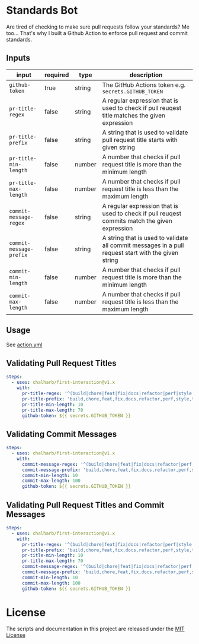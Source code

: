 # Standards Bot

Are tired of checking to make sure pull requests follow your standards? Me too... That's why I built a Github Action to enforce pull request and commit standards.

## Inputs

| input                   | required | type   | description                                                                                         |
| ----------------------- | -------- | ------ | --------------------------------------------------------------------------------------------------- |
| `github-token`          | true     | string | The GitHub Actions token e.g. `secrets.GITHUB_TOKEN`                                                |
| `pr-title-regex`        | false    | string | A regular expression that is used to check if pull reuqest title matches the given expression       |
| `pr-title-prefix`       | false    | string | A string that is used to validate pull request title starts with given string                       |
| `pr-title-min-length`   | false    | number | A number that checks if pull request title is more than the minimum length                          |
| `pr-title-max-length`   | false    | number | A number that checks if pull request title is less than the maximum length                          |
| `commit-message-regex`  | false    | string | A regular expression that is used to check if pull reuqest commits match the given expression       |
| `commit-message-prefix` | false    | string | A string that is used to validate all commit messages in a pull request start with the given string |
| `commit-min-length`     | false    | number | A number that checks if pull request title is more than the minimum length                          |
| `commit-max-length`     | false    | number | A number that checks if pull request title is less than the maximum length                          |

## Usage

See [action.yml](action.yml)

## Validating Pull Request Titles

```yaml
steps:
  - uses: chalharb/first-interaction@v1.x
    with:
      pr-title-regex: '^(build|chore|feat|fix|docs|refactor|perf|style|test):\s[A-Z]{1}'
      pr-title-prefix: 'build,chore,feat,fix,docs,refactor,perf,style,test'
      pr-title-min-length: 10
      pr-title-max-length: 70
      github-token: ${{ secrets.GITHUB_TOKEN }}
```

## Validating Commit Messages

```yaml
steps:
  - uses: chalharb/first-interaction@v1.x
    with:
      commit-message-regex: '^(build|chore|feat|fix|docs|refactor|perf|style|test):\s[A-Z]{1}'
      commit-message-prefix: 'build,chore,feat,fix,docs,refactor,perf,style,test'
      commit-min-length: 10
      commit-max-length: 100
      github-token: ${{ secrets.GITHUB_TOKEN }}
```

## Validating Pull Request Titles and Commit Messages

```yaml
steps:
  - uses: chalharb/first-interaction@v1.x
    with:
      pr-title-regex: '^(build|chore|feat|fix|docs|refactor|perf|style|test):\s[A-Z]{1}'
      pr-title-prefix: 'build,chore,feat,fix,docs,refactor,perf,style,test'
      pr-title-min-length: 10
      pr-title-max-length: 70
      commit-message-regex: '^(build|chore|feat|fix|docs|refactor|perf|style|test):\s[A-Z]{1}'
      commit-message-prefix: 'build,chore,feat,fix,docs,refactor,perf,style,test'
      commit-min-length: 10
      commit-max-length: 100
      github-token: ${{ secrets.GITHUB_TOKEN }}
```

# License

The scripts and documentation in this project are released under the [MIT License](LICENSE)
